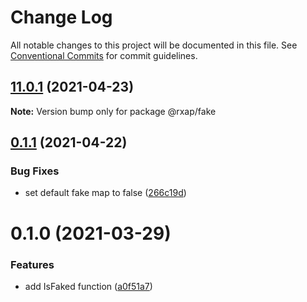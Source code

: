 # Change Log

All notable changes to this project will be documented in this file.
See [Conventional Commits](https://conventionalcommits.org) for commit guidelines.

## [11.0.1](https://gitlab.com/rxap/packages/compare/@rxap/fake@0.1.1...@rxap/fake@11.0.1) (2021-04-23)

**Note:** Version bump only for package @rxap/fake





## [0.1.1](https://gitlab.com/rxap/packages/compare/@rxap/fake@0.1.0...@rxap/fake@0.1.1) (2021-04-22)


### Bug Fixes

* set default fake map to false ([266c19d](https://gitlab.com/rxap/packages/commit/266c19dd4a6331344224bd9b577160a8ea0dab62))





# 0.1.0 (2021-03-29)


### Features

* add IsFaked function ([a0f51a7](https://gitlab.com/rxap/packages/commit/a0f51a72ca264148ae4ef4e9af9730927a368bf4))

